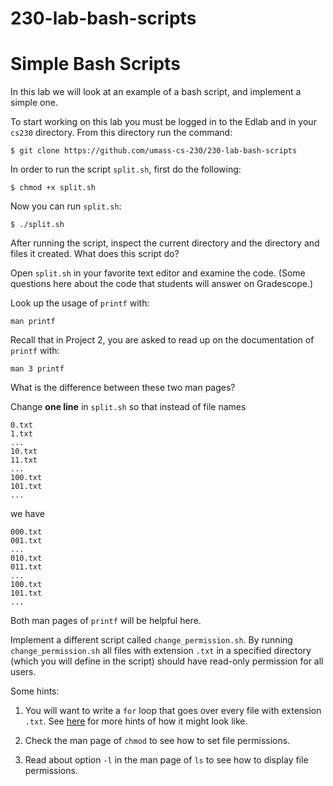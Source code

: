# 230-lab-bash-scripts
# Simple Bash Scripts

In this lab we will look at an example of a bash script, and implement a
simple one.

To start working on this lab you must be logged in to the Edlab and in your
`cs230` directory. From this directory run the command:

```
$ git clone https://github.com/umass-cs-230/230-lab-bash-scripts
```

In order to run the script `split.sh`, first do the following:

```
$ chmod +x split.sh
```

Now you can run `split.sh`:

```
$ ./split.sh
```

After running the script, inspect the current directory and the directory and
files it created. What does this script do?

Open `split.sh` in your favorite text editor and examine the code. (Some
questions here about the code that students will answer on Gradescope.)

Look up the usage of `printf` with:

```
man printf
```

Recall that in Project 2, you are asked to read up on the documentation of
`printf` with:

```
man 3 printf
```

What is the difference between these two man pages?

Change **one line** in `split.sh` so that instead of file names

```
0.txt
1.txt
...
10.txt
11.txt
...
100.txt
101.txt
...
```
we have

```
000.txt
001.txt
...
010.txt
011.txt
...
100.txt
101.txt
...
```

Both man pages of `printf` will be helpful here.

Implement a different script called `change_permission.sh`. By running
`change_permission.sh` all files with extension `.txt` in a specified directory
(which you will define in the script) should have read-only permission for all
users.

Some hints:

1. You will want to write a `for` loop that goes over every file with extension
`.txt`. See [here](http://linuxcommand.org/lc3_wss0130.php) for more hints of
how it might look like.

2. Check the man page of `chmod` to see how to set file permissions.

3. Read about option `-l` in the man page of `ls` to see how to display file
permissions.
